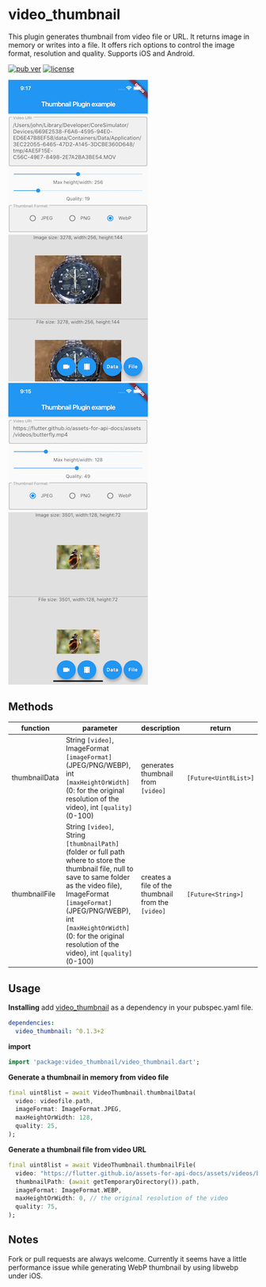 # video_thumbnail

This plugin generates thumbnail from video file or URL.  It returns image in memory or writes into a file.  It offers rich options to control the image format, resolution and quality.  Supports iOS and Android.

  [![pub ver](https://img.shields.io/badge/pub-v0.1.3%2B2-blue.svg)](https://pub.dev/packages/video_thumbnail)
  [![license](https://img.shields.io/github/license/mashape/apistatus.svg)](https://github.com/justsoft/)

![video-file](./video_file.png) ![video-url](./video_url.png)

## Methods
|function|parameter|description|return|
|--|--|--|--|
|thumbnailData|String `[video]`, ImageFormat `[imageFormat]`(JPEG/PNG/WEBP), int `[maxHeightOrWidth]`(0: for the original resolution of the video), int `[quality]`(0-100)|generates thumbnail from `[video]`|`[Future<Uint8List>]`|
|thumbnailFile|String `[video]`, String `[thumbnailPath]`(folder or full path where to store the thumbnail file, null to save to same folder as the video file), ImageFormat `[imageFormat]`(JPEG/PNG/WEBP), int `[maxHeightOrWidth]`(0: for the original resolution of the video), int `[quality]`(0-100)|creates a file of the thumbnail from the `[video]` |`[Future<String>]`|

## Usage

**Installing**
add [video_thumbnail](https://pub.dev/packages/video_thumbnail) as a dependency in your pubspec.yaml file.
```yaml
dependencies:
  video_thumbnail: ^0.1.3+2
```
**import**
```dart
import 'package:video_thumbnail/video_thumbnail.dart';
```
**Generate a thumbnail in memory from video file**
```dart
final uint8list = await VideoThumbnail.thumbnailData(
  video: videofile.path,
  imageFormat: ImageFormat.JPEG,
  maxHeightOrWidth: 128,
  quality: 25,
);
```

**Generate a thumbnail file from video URL**
```dart
final uint8list = await VideoThumbnail.thumbnailFile(
  video: "https://flutter.github.io/assets-for-api-docs/assets/videos/butterfly.mp4",
  thumbnailPath: (await getTemporaryDirectory()).path,
  imageFormat: ImageFormat.WEBP,
  maxHeightOrWidth: 0, // the original resolution of the video
  quality: 75,
);
```

## Notes
Fork or pull requests are always welcome. Currently it seems have a little performance issue while generating WebP thumbnail by using libwebp under iOS.
